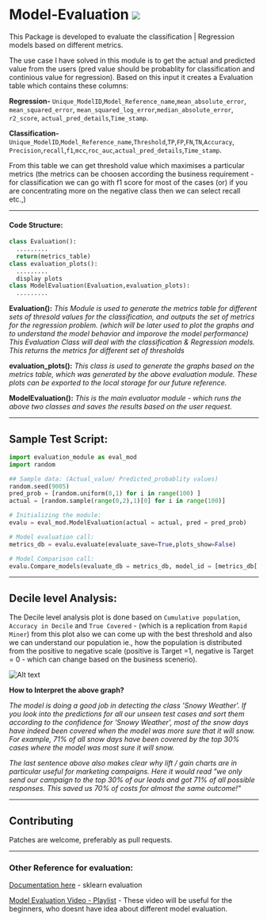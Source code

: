 # Model-Evaluation        ![](https://img.shields.io/badge/Haribaskar-Dhanabalan-brightgreen.svg?colorB=#ADFF2F)

This Package is developed to evaluate the classification | Regression models based on different metrics.

The use case I have solved in this module is to get the actual and predicted value from the users (pred value should be probablity for
classification and continious value for regression). Based on this input it creates a Evaluation table which contains these columns:

**Regression-** `Unique_ModelID`,`Model_Reference_name`,`mean_absolute_error`, `mean_squared_error`, `mean_squared_log_error`,`median_absolute_error`, `r2_score`, `actual_pred_details`,`Time_stamp`.

**Classification-** `Unique_ModelID`,`Model_Reference_name`,`Threshold`,`TP`,`FP`,`FN`,`TN`,`Accuracy`,
`Precision`,`recall`,`f1`,`mcc`,`roc_auc`,`actual_pred_details`,`Time_stamp`.

From this table we can get threshold value which maximises a particular metrics (the metrics can be choosen according the business requirement - for classification we can go with f1 score for most of the cases (or) if you are concentrating more on the negative 
class then we can select recall etc.,)

---
#### Code Structure:
```python
class Evaluation():
  .........
  return(metrics_table)
class evaluation_plots():
  .........
  display plots
class ModelEvaluation(Evaluation,evaluation_plots):
  .........
```

**Evaluation():**
*This Module is used to generate the metrics table for different sets of thresold values for the classification, and
outputs the set of metrics for the regression problem. (which will be later used to plot the graphs and to understand
the model behavior and imporove the model performance)
This Evaluation Class will deal with the classification & Regression models.
This returns the metrics for different set of thresholds*

**evaluation_plots():**
*This class is used to generate the graphs based on the metrics table, which was generated by the above evaluation 
module. These plots can be exported to the local storage for our future reference.*

**ModelEvaluation():**
*This is the main evaluator module - which runs the above two classes and saves the results based on the user request.*

---
## Sample Test Script:

```python
import evaluation_module as eval_mod
import random

## Sample data: (Actual_value/ Predicted_probablity values)
random.seed(9005)
pred_prob = [random.uniform(0,1) for i in range(100) ]
actual = [random.sample(range(0,2),1)[0] for i in range(100)]

# Initializing the module:
evalu = eval_mod.ModelEvaluation(actual = actual, pred = pred_prob)

# Model evaluation call:
metrics_db = evalu.evaluate(evaluate_save=True,plots_show=False)

# Model Comparison call:
evalu.Compare_models(evaluate_db = metrics_db, model_id = [metrics_db['Unique_ModelID'][0]],comparison_metrics = ['Accuracy','mcc'])
```
---

## Decile level Analysis:

The Decile level analysis plot is done based on `Cumulative population`, `Accuracy in Decile` and `True Covered` - (which is a replication from `Rapid Miner`) from this plot also we can come up with the best threshold and also we can understand our population ie., how the population is distributed from the positive to negative scale (positive is Target =1, negative is Target = 0 - which can change based on the business scenerio).

![Alt text](https://us.v-cdn.net/6030995/uploads/lithium_attachments/image/serverpage/image-id/3131iAC6D608E14231F98/question.png?raw=true "Sample decile plot from rapid miner")

**How to Interpret the above graph?** 

*The model is doing a good job in detecting the class 'Snowy Weather'.  If you look into the predictions for all our unseen test cases and sort them according to the confidence for 'Snowy Weather', most of the snow days have indeed been covered when the model was more sure that it will snow.  For example, 71% of all snow days have been covered by the top 30% cases where the model was most sure it will snow.*

*The last sentence above also makes clear why lift / gain charts are in particular useful for marketing campaigns.  Here it would read "we only send our campaign to the top 30% of our leads and got 71% of all possible responses.  This saved us 70% of costs for almost the same outcome!"*

---
## Contributing

Patches are welcome, preferably as pull requests.

---
### Other Reference for evaluation:
[Documentation here](http://edublancas.github.io/sklearn-evaluation) - sklearn evaluation 

[Model Evaluation Video - Playlist](https://www.youtube.com/playlist?list=PLea0WJq13cnCZZ3sXVEZ2OE5CLeZUlCmm) - These video will be useful for the beginners, who doesnt have idea about different model evaluation.

